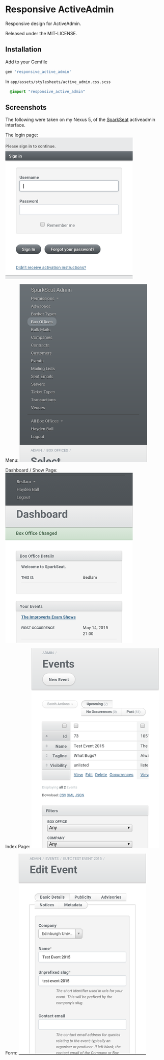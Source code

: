 Responsive ActiveAdmin
======================

Responsive design for ActiveAdmin.

Released under the MIT-LICENSE.

Installation
------------

Add to your Gemfile

```ruby
gem 'responsive_active_admin'
```

In `app/assets/stylesheets/active_admin.css.scss`

```sass
  @import "responsive_active_admin"
```

Screenshots
-----------

The following were taken on my Nexus 5, of the [SparkSeat](https://www.sparkseat.com) activeadmin interface.

The login page:
![login](screenshots/login.png)

Menu:
![menu](screenshots/menu.png)

Dashboard / Show Page:
![dashboard](screenshots/dashboard.png)

Index Page:
![index](screenshots/index.png)

Form:
![form](screenshots/form.png)
